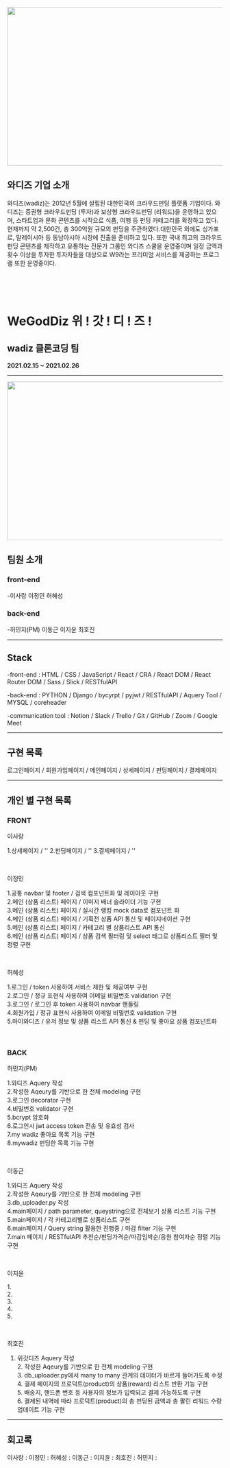 <img src="/images/Group 3.png" width="700" height="370">

## 와디즈 기업 소개

와디즈(wadiz)는 2012년 5월에 설립된 대한민국의 크라우드펀딩 플랫폼 기업이다.
와디즈는 증권형 크라우드펀딩 (투자)과 보상형 크라우드펀딩 (리워드)을 운영하고 있으며, 스타트업과 문화 콘텐츠를 시작으로 식품, 여행 등 펀딩 카테고리를 확장하고 있다. 현재까지 약 2,500건, 총 300억원 규모의 펀딩을 주관하였다.대한민국 외에도 싱가포르, 말레이시아 등 동남아시아 시장에 진출을 준비하고 있다. 또한 국내 최고의 크라우드 펀딩 콘텐츠를 제작하고 유통하는 전문가 그룹인 와디즈 스쿨을 운영중이며 일정 금액과 횟수 이상을 투자한 투자자들을 대상으로 W9라는 프리미엄 서비스를 제공하는 프로그램 또한 운영중이다.

<br>
<br>
<br>

# WeGodDiz 위 ! 갓 ! 디 ! 즈 !

## wadiz 클론코딩 팀

**2021.02.15 ~ 2021.02.26**

---

<img src="/images/wegotdizteam.jpg" width="700" height="370">

## 팀원 소개

### front-end

-이사랑 이정민 허혜성

### back-end

-허민지(PM) 이동근 이지윤 최호진

---

## Stack

-front-end : HTML / CSS / JavaScript / React / CRA / React DOM / React Router DOM / Sass / Slick / RESTfulAPI

-back-end : PYTHON / Django / bycyrpt / pyjwt / RESTfulAPI / Aquery Tool / MYSQL / coreheader

-communication tool : Notion / Slack / Trello / Git / GitHub / Zoom / Google Meet

---

## 구현 목록

로그인페이지 / 회원가입페이지 / 메인페이지 / 상세페이지 / 펀딩페이지 / 결제페이지

---

## 개인 별 구현 목록

### FRONT

이사랑

1.상세페이지 / '' 2.펀딩페이지 / '' 3.결제페이지 / ''

<br>

이정민

1.공통 navbar 및 footer / 검색 컴포넌트화 및 레이아웃 구현 <br> 2.메인 (상품 리스트) 페이지 / 이미지 배너 슬라이더 기능 구현 <br> 3.메인 (상품 리스트) 페이지 / 실시간 랭킹 mock data로 컴포넌트 화 <br> 4.메인 (상품 리스트) 페이지 / 기획전 상품 API 통신 및 페이지네이션 구현 <br> 5.메인 (상품 리스트) 페이지 / 카테고리 별 상품리스트 API 통신 <br> 6.메인 (상품 리스트) 페이지 / 상품 검색 필터링 및 select 태그로 상품리스트 필터 및 정렬 구현 <br>

<br>

허혜성

1.로그인 / token 사용하여 서비스 제한 및 제공여부 구현<br>2.로그인 / 정규 표현식 사용하여 이메일 비밀번호 validation 구현<br>3.로그인 / 로그인 후 token 사용하여 navbar 핸들링<br> 4.회원가입 / 정규 표현식 사용하여 이메일 비밀번호 validation 구현<br>5.마이와디즈 / 유저 정보 및 상품 리스트 API 통신 & 펀딩 및 좋아요 상품 컴포넌트화

<br>

### BACK

허민지(PM)

1.와디즈 Aquery 작성<br>2.작성한 Aqeury를 기반으로 한 전체 modeling 구현<br>3.로그인 decorator 구현<br>4.비밀번호 validator 구현<br>5.bcrypt 암호화<br>6.로그인시 jwt access token 전송 및 유효성 검사<br>7.my wadiz 좋아요 목록 기능 구현<br>8.mywadiz 펀딩한 목록 기능 구현

<br>

이동근

1.와디즈 Aquery 작성 <br>2.작성한 Aqeury를 기반으로 한 전체 modeling 구현<br>3.db_uploader.py 작성 <br>4.main페이지 / path parameter, queystring으로 전체보기 상품 리스트 기능 구현 <br>5.main페이지 / 각 카테고리별로 상품리스트 구현 <br>6.main페이지 / Query string 활용한 진행중 / 마감 filter 기능 구현 <br>7.main 페이지 / RESTfulAPI 추천순/펀딩가격순/마감임박순/응원 참여자순 정렬 기능 구현

<br>

이지윤

1.<br> 2.<br> 3.<br> 4.<br> 5.<br>

<br>

최호진

1. 위갓디즈 Aquery 작성<br> 2. 작성한 Aqeury를 기반으로 한 전체 modeling 구현<br> 3. db_uploader.py에서 many to many 관계의 데이터가 바르게 들어가도록 수정 <br> 4. 결제 페이지의 프로덕트(product)의 상품(reward) 리스트 반환 기능 구현<br> 5. 배송지, 핸드폰 번호 등 사용자의 정보가 입력되고 결제 가능하도록 구현<br> 6. 결제된 내역에 따라 프로덕트(product)의 총 펀딩된 금액과 총 팔린 리워드 수량 업데이트 기능 구현<br>

---

## 회고록

이사랑 :
이정민 :
허혜성 :
이동근 :
이지윤 :
최호진 :
허민지 :
